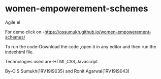 # women-empowerement-schemes
Agile el


For demo click on -https://ossumukh.github.io/women-empowerement-schemes/

To run the code-Download the code ,open it in any editor and then run the indexhtml file.

Technologies used are-HTML,CSS,Javascript

By-O S Sumukh(1RV19IS035) and Ronit Agarwal(1RV19IS043)
